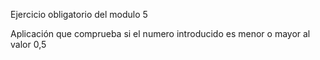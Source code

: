 Ejercicio obligatorio del modulo 5

Aplicación que comprueba si el numero introducido es menor o mayor al valor 0,5